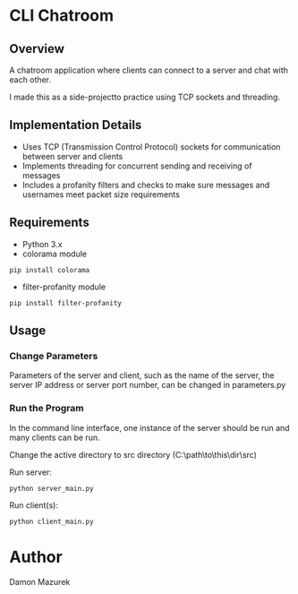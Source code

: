 # CLI Chatroom

## Overview
A chatroom application where clients can connect to a server and chat with each other.

I made this as a side-projectto practice using TCP sockets and threading.

## Implementation Details
- Uses TCP (Transmission Control Protocol) sockets for communication between server and clients
- Implements threading for concurrent sending and receiving of messages
- Includes a profanity filters and checks to make sure messages and usernames meet packet size requirements

## Requirements
- Python 3.x
- colorama module
```
pip install colorama
```
- filter-profanity module
```
pip install filter-profanity
```

## Usage

### Change Parameters
Parameters of the server and client, such as the name of the server, the server IP address or server port number, can be changed in parameters.py

### Run the Program
In the command line interface, one instance of the server should be run and many clients can be run.

Change the active directory to src directory (C:\path\to\this\dir\src)

Run server:

```
python server_main.py
```

Run client(s):

```
python client_main.py
```

# Author
Damon Mazurek
